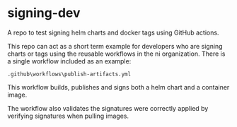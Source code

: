 # signing-dev
A repo to test signing helm charts and docker tags using GitHub actions.

This repo can act as a short term example for developers who are signing charts or tags using the
reusable workflows in the ni organization.  There is a single workflow included as an example:

`.github\workflows\publish-artifacts.yml`

This workflow builds, publishes and signs both a helm chart and a container image.

The workflow also validates the signatures were correctly applied by verifying signatures when
pulling images.
